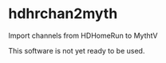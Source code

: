 # hdhrchan2myth
Import channels from HDHomeRun to MythtV

This software is not yet ready to be used.
